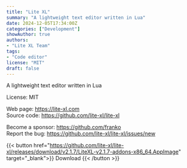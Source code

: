 ```yaml
---
title: "Lite XL"
summary: "A lightweight text editor written in Lua"
date: 2024-12-05T17:34:00Z
categories: ["Development"]
showAuthor: true
authors:
- "Lite XL Team"
tags: 
- "Code editor"
license: "MIT"
draft: false
---
```


A lightweight text editor written in Lua

License: MIT

Web page: <https://lite-xl.com>  
Source code: <https://github.com/lite-xl/lite-xl>

Become a sponsor: <https://github.com/franko>  
Report the bug: <https://github.com/lite-xl/lite-xl/issues/new>  

{{< button href="https://github.com/lite-xl/lite-xl/releases/download/v2.1.7/LiteXL-v2.1.7-addons-x86_64.AppImage" target="_blank">}}
Download
{{< /button >}}